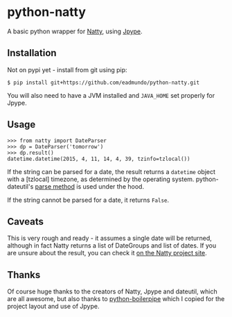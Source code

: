 # python-natty

A basic python wrapper for [Natty](https://github.com/joestelmach/natty), using [Jpype](http://jpype.sourceforge.net).

## Installation

Not on pypi yet - install from git using pip:

    $ pip install git+https://github.com/eadmundo/python-natty.git

You will also need to have a JVM installed and `JAVA_HOME` set properly for Jpype.

## Usage

    >>> from natty import DateParser
    >>> dp = DateParser('tomorrow')
    >>> dp.result()
    datetime.datetime(2015, 4, 11, 14, 4, 39, tzinfo=tzlocal())

If the string can be parsed for a date, the result returns a `datetime` object with a [tzlocal] timezone, as determined by the operating system. python-dateutil's [parse method](https://labix.org/python-dateutil#head-c0e81a473b647dfa787dc11e8c69557ec2c3ecd2) is used under the hood.

If the string cannot be parsed for a date, it returns `False`.

## Caveats

This is very rough and ready - it assumes a single date will be returned, although in fact Natty returns a list of DateGroups and list of dates. If you are unsure about the result, you can check it [on the Natty project site](http://natty.joestelmach.com/try.jsp).

## Thanks

Of course huge thanks to the creators of Natty, Jpype and dateutil, which are all awesome, but also thanks to [python-boilerpipe](https://github.com/misja/python-boilerpipe) which I copied for the project layout and use of Jpype.